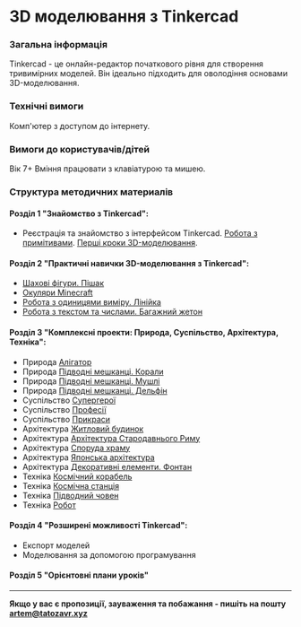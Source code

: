 # 3D моделювання з Tinkercad

### Загальна інформація

Tinkercad - це онлайн-редактор початкового рівня для створення тривимірних моделей. Він ідеально підходить для оволодіння основами 3D-моделювання.

### Технічні вимоги

Комп'ютер з доступом до інтернету.

### Вимоги до користувачів/дітей

Вік 7+
Вміння працювати з клавіатурою та мишею.

### Структура методичних материалів

#### Розділ 1 "Знайомство з Tinkercad":

- Реєстрація та знайомство з інтерфейсом Tinkercad. [Робота з примітивами](https://www.tinkercad.com/learn/overview/OXPM7A5IRXTLYOA;collectionId=OY5L5E8IRXTI47Z). [Перші кроки 3D-моделювання](https://www.tinkercad.com/learn/overview/O8XV0X1IRXTXGIH;collectionId=OY5L5E8IRXTI47Z).

#### Розділ 2 "Практичні навички 3D-моделювання з Tinkercad":

- [Шахові фігури. Пішак](https://www.tinkercad.com/learn/overview/O698ZZXIXGFTSXU;collectionId=O2C1PXBIQ2KHCOD)
- [Окуляри Minecraft](https://www.tinkercad.com/learn/overview/O03N1PKJ0SEN4DG;collectionId=O2C1PXBIQ2KHCOD)
- [Робота з одиницями виміру. Лінійка](https://www.tinkercad.com/learn/overview/OFN4E3XIYB2H2PN;collectionId=O2C1PXBIQ2KHCOD)
- [Робота з текстом та числами. Багажний жетон](https://www.tinkercad.com/learn/overview/O0XHVHMIXGFO1D6;collectionId=O2C1PXBIQ2KHCOD)

#### Розділ 3 "Комплексні проекти: Природа, Суспільство, Архітектура, Техніка":

- Природа [Алігатор](https://www.tinkercad.com/learn/overview/OTSZTNJJ0X5DG53;collectionId=OY5L5E8IRXTI47Z)
- Природа [Підводні мешканці. Корали](https://www.tinkercad.com/learn/overview/OSV6OSUIYLZSL0Y;collectionId=OY5L5E8IRXTI47Z)
- Природа [Підводні мешканці. Мушлі](https://www.tinkercad.com/learn/overview/OLI4W1EIYNAUOLW;collectionId=OY5L5E8IRXTI47Z)
- Природа [Підводні мешканці. Дельфін](https://www.tinkercad.com/learn/overview/O1Q4ZIZIUKF5NWE;collectionId=OY5L5E8IRXTI47Z)
- Суспільство [Супергерої](https://www.tinkercad.com/learn/overview/OYZGQIIJ2UPCSCZ;collectionId=OY5L5E8IRXTI47Z)
- Суспільство [Професії](https://www.tinkercad.com/learn/overview/OCKYHQEJ2QEZ0AM;collectionId=OY5L5E8IRXTI47Z)
- Суспільство [Прикраси](https://www.tinkercad.com/learn/overview/O9F5MS1J2QEYRJ4;collectionId=OY5L5E8IRXTI47Z)
- Архітектура [Житловий будинок](https://www.tinkercad.com/learn/overview/OG2TEUVIQFHI7DT;collectionId=OY5L5E8IRXTI47Z)
- Архітектура [Архітектура Стародавнього Риму](https://www.tinkercad.com/learn/overview/OEUS4QTJ6WGON0Y;collectionId=OY5L5E8IRXTI47Z)
- Архітектура [Споруда храму](https://www.tinkercad.com/learn/overview/OHMTQ36J6WGNHL1;collectionId=OY5L5E8IRXTI47Z)
- Архітектура [Японська архітектура](https://www.tinkercad.com/learn/overview/O662FBWJ70QKRP4;collectionId=OY5L5E8IRXTI47Z)
- Архітектура [Декоративні елементи. Фонтан](https://www.tinkercad.com/learn/overview/OZB6S9MJ6WGJ8J6;collectionId=OY5L5E8IRXTI47Z)
- Техніка [Космічний корабель](https://www.tinkercad.com/learn/overview/OJEIEJ7IRXTM0KM;collectionId=OY5L5E8IRXTI47Z)
- Техніка [Космічна станція](https://www.tinkercad.com/learn/overview/OJ7NTHAIRXTO6B2;collectionId=OY5L5E8IRXTI47Z)
- Техніка [Підводний човен](https://www.tinkercad.com/learn/overview/OT05V8XIYLZRJQ8;collectionId=OY5L5E8IRXTI47Z)
- Техніка [Робот](https://www.tinkercad.com/learn/overview/OHOQ0CSJASJS7T3;collectionId=OY5L5E8IRXTI47Z)

#### Розділ 4 "Розширені можливості Tinkercad":

- Експорт моделей
- Моделювання за допомогою програмування

#### Розділ 5 "Орієнтовні плани уроків"


___
**Якщо у вас є пропозиції, зауваження та побажання - пишіть на пошту artem@tatozavr.xyz**
